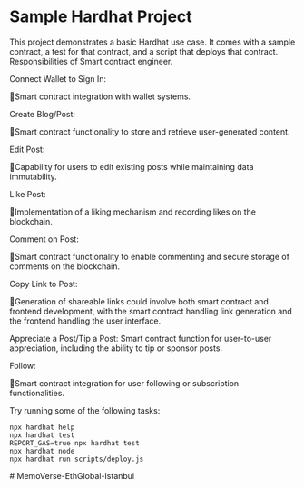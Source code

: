 # Sample Hardhat Project

This project demonstrates a basic Hardhat use case. It comes with a sample contract, a test for that contract, and a script that deploys that contract.
Responsibilities of Smart contract engineer. 

Connect Wallet to Sign In:

📌Smart contract integration with wallet systems.

Create Blog/Post:

📌Smart contract functionality to store and retrieve user-generated content.

Edit Post:

📌Capability for users to edit existing posts while maintaining data immutability.

Like Post:

📌Implementation of a liking mechanism and recording likes on the blockchain.

Comment on Post:

📌Smart contract functionality to enable commenting and secure storage of comments on the blockchain.

Copy Link to Post:

📌Generation of shareable links could involve both smart contract and frontend development, with the smart contract handling link generation and the frontend handling the user interface.

Appreciate a Post/Tip a Post:
Smart contract function for user-to-user appreciation, including the ability to tip or sponsor posts.

Follow:

📌Smart contract integration for user following or subscription functionalities.

Try running some of the following tasks:

```shell
npx hardhat help
npx hardhat test
REPORT_GAS=true npx hardhat test
npx hardhat node
npx hardhat run scripts/deploy.js
```
#   M e m o V e r s e - E t h G l o b a l - I s t a n b u l 
 
 
